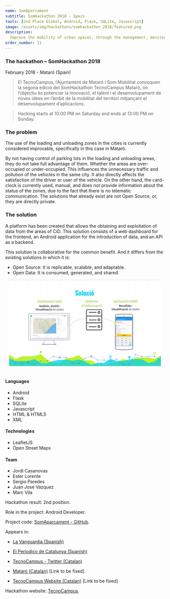 ```yaml
---
name: SomAparcament
subtitle: SomHackathon 2018 - Spain
tools: [2nd Place Global, Android, Flask, SQLite, Javascript]
image: /assets/img/hackathons/somhackathon_2018/featured.png
description:
  Improve the mobility of urban spaces, through the management, monitoring and analysis of the use of limited parking areas.
order_number: 11
---
```


### The hackathon – SomHackathon 2018

February 2018 - Mataró (Spain)

> El TecnoCampus, l’Ajuntament de Mataró i Som Mobilitat convoquen la segona edició del SomHackathon
> TecnoCampus Mataró, on  l’objectiu és potenciar la innovació, el talent i el desenvolupament de
> noves idees en l’àmbit de la mobilitat del territori mitjançant el desenvolupament d’aplicacions. 

> Hacking starts at 10:00 PM on Saturday and ends at 13:00 PM on Sunday.

### The problem

The use of the loading and unloading zones in the cities is currently considered improvable,
specifically in this case in Mataró.

By not having control of parking lots in the loading and unloading areas, they do not take full
advantage of them. Whether the areas are over-occupied or under-occupied. This influences the
unnecessary traffic and pollution of the vehicles in the same city. It also directly affects the
satisfaction of the driver or user of the vehicle. On the other hand, the card-clock is currently
used, manual, and does not provide information about the status of the zones, due to the fact that
there is no telematic communication. The solutions that already exist are not Open Source, or, they
are directly private.

### The solution

A platform has been created that allows the obtaining and exploitation of data from the areas of
CiD. This solution consists of a web dashboard for the frontend, an Android application for the
introduction of data, and an API as a backend.

This solution is collaborative for the common benefit. And it differs from the existing solutions in
which it is:

- Open Source: It is replicable, scalable, and adaptable.
- Open Data: It is consumed, generated, and shared.

<div style="text-align: center;">
<img style="margin: 0 !important; display: inline" src="/assets/img/hackathons/somhackathon_2018/screen1.png" width="480"/>
</div>
<br>

#### Languages

- Android
- Flask
- SQLite
- Javascript
- HTML & HTML5
- XML

#### Technologies

- LeafletJS
- Open Street Maps


#### Team

- Jordi Casanovas
- Ester Lorente
- Sergio Paredes
- Juan José Vázquez
- Marc Vila

Hackathon result: 2nd position.

Role in the project: Android Developer.

Project code: [SomAparcament - GitHub](https://github.com/SomHackathon18/somhackathon18-somrotacio).

Appears in:

- [La Vanguardia (Spanish)](http://www.lavanguardia.com/local/maresme/20180206/44582865241/som-hackaton-tecnocampus-mataro-app-movilidad.html)

- [El Periodico de Catalunya (Spanish)](https://www.elperiodico.com/es/mataro/20180206/una-app-que-fomenta-caminar-por-la-ciudad-gana-la-som-hackathon-6605774)

- [TecnoCampus - Twitter (Catalan)](https://twitter.com/TecnoCampus/status/960155096314150912)

- [Mataró (Catalan)](http://www.mataro.cat/web/portal/contingut/noticia/2018/02/13907_hackaton_post.html) [Link to be fixed]

- [TecnoCampus Website (Catalan)](https://www.tecnocampus.cat/es/noticias/app-que-fomenta-desplazarse-pie-ciudad-guana-som-hackathon) [Link to be fixed]

Hackathon website: [TecnoCampus](https://somhackathon.tecnocampus.cat/edicions-anteriors/).
